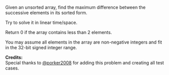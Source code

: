 Given an unsorted array, find the maximum difference between the successive elements in its sorted form.

Try to solve it in linear time/space.

Return 0 if the array contains less than 2 elements.

You may assume all elements in the array are non-negative integers and fit in the 32-bit signed integer range.

**Credits:**  
Special thanks to [@porker2008](https://oj.leetcode.com/discuss/user/porker2008) for adding this problem and creating all test cases.

